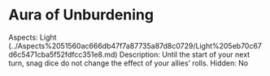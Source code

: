 # Aura of Unburdening

Aspects: Light (../Aspects%2051560ac666db47f7a87735a87d8c0729/Light%205eb70c67d6c5471cba5f52fdfcc351e8.md)
Description: Until the start of your next turn, snag dice do not change the effect of your allies’ rolls.
Hidden: No
